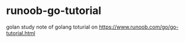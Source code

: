 # runoob-go-tutorial
golan study note of golang toturial on https://www.runoob.com/go/go-tutorial.html
